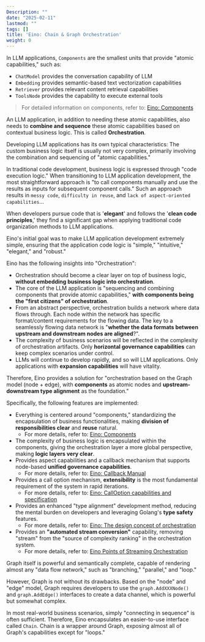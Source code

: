 ```yaml
---
Description: ""
date: "2025-02-11"
lastmod: ""
tags: []
title: 'Eino: Chain & Graph Orchestration'
weight: 0
---
```


In LLM applications, `Components` are the smallest units that provide "atomic capabilities," such as:

- `ChatModel` provides the conversation capability of LLM
- `Embedding` provides semantic-based text vectorization capabilities
- `Retriever` provides relevant content retrieval capabilities
- `ToolsNode` provides the capability to execute external tools

> For detailed information on components, refer to: [Eino: Components](/docs/eino/core_modules/components)

An LLM application, in addition to needing these atomic capabilities, also needs to **combine and sequence** these atomic capabilities based on contextual business logic. This is called **Orchestration**.

Developing LLM applications has its own typical characteristics: The custom business logic itself is usually not very complex, primarily involving the combination and sequencing of "atomic capabilities."

In traditional code development, business logic is expressed through "code execution logic." When transitioning to LLM application development, the most straightforward approach is "to call components manually and use the results as inputs for subsequent component calls." Such an approach results in `messy code`, `difficulty in reuse`, and `lack of aspect-oriented capabilities`...

When developers pursue code that is '**elegant**' and follows the '**clean code principles**,' they find a significant gap when applying traditional code organization methods to LLM applications.

Eino's initial goal was to make LLM application development extremely simple, ensuring that the application code logic is "simple," "intuitive," "elegant," and "robust."

Eino has the following insights into "Orchestration":

- Orchestration should become a clear layer on top of business logic, **without embedding business logic into orchestration**.
- The core of the LLM application is "sequencing and combining components that provide atomic capabilities," **with components being the "first citizens" of orchestration**.
- From an abstract perspective, orchestration builds a network where data flows through. Each node within the network has specific format/content requirements for the flowing data. The key to a seamlessly flowing data network is "**whether the data formats between upstream and downstream nodes are aligned**?".
- The complexity of business scenarios will be reflected in the complexity of orchestration artifacts. Only **horizontal governance capabilities** can keep complex scenarios under control.
- LLMs will continue to develop rapidly, and so will LLM applications. Only applications with **expansion capabilities** will have vitality.

Therefore, Eino provides a solution for "orchestration based on the Graph model (node + edge), with **components** as atomic nodes and **upstream-downstream type alignment** as the foundation."

Specifically, the following features are implemented:

- Everything is centered around "components," standardizing the encapsulation of business functionalities, making **division of responsibilities clear** and **reuse** natural.
  - For more details, refer to: [Eino: Components](/docs/eino/core_modules/components)
- The complexity of business logic is encapsulated within the components, giving the orchestration layer a more global perspective, making **logic layers very clear**.
- Provides aspect capabilities and a callback mechanism that supports node-based **unified governance capabilities**.
  - For more details, refer to: [Eino: Callback Manual](/docs/eino/core_modules/chain_and_graph_orchestration/callback_manual)
- Provides a call option mechanism, **extensibility** is the most fundamental requirement of the system in rapid iterations.
  - For more details, refer to: [Eino: CallOption capabilities and specification](/docs/eino/core_modules/chain_and_graph_orchestration/call_option_capabilities)
- Provides an enhanced "type alignment" development method, reducing the mental burden on developers and leveraging Golang's **type safety** features.
  - For more details, refer to: [Eino: The design concept of orchestration](/docs/eino/core_modules/chain_and_graph_orchestration/orchestration_design_principles)
- Provides an **"automated stream conversion"** capability, removing "stream" from the "source of complexity ranking" in the orchestration system.
  - For more details, refer to: [Eino Points of Streaming Orchestration](/docs/eino/core_modules/chain_and_graph_orchestration/stream_programming_essentials)

Graph itself is powerful and semantically complete, capable of rendering almost any "data flow network," such as "branching," "parallel," and "loop."

However, Graph is not without its drawbacks. Based on the "node" and "edge" model, Graph requires developers to use the `graph.AddXXXNode()` and `graph.AddEdge()` interfaces to create a data channel, which is powerful but somewhat complex.

In most real-world business scenarios, simply "connecting in sequence" is often sufficient. Therefore, Eino encapsulates an easier-to-use interface called `Chain`. Chain is a wrapper around Graph, exposing almost all of Graph's capabilities except for "loops."
